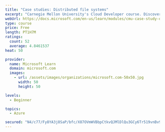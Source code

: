 ```yaml
---
title: "Case studies: Distributed file systems"
excerpt: "Carnegie Mellon University's Cloud Developer course. Discover how distributed file systems work, then learn about Hadoop and Ceph."
webUrl: https://docs.microsoft.com/en-us/learn/modules/cmu-case-study-distributed-file-systems/
type: course
price: Free
length: PT1H7M
ratings:
  count: 52
  average: 4.8461537
heat: 50

provider:
  name: Microsoft Learn
  domain: microsoft.com
  images:
    - url: /assets/images/organizations/microsoft.com-50x50.jpg
      width: 50
      height: 50

levels:
  - Beginner

topics:
  - Azure

secured: "N4/c77/Fy8YA3j8SaP/bfc/X87OVmWVBbpCtkvQJMlDlQu3GCy6Tr519vnBv9uwejTt+5UN+OhUyXhySO1RNA/xLLWD4I4JyYYUaJqelfgJGHdikDjRcPtRnonP/9ZQ8vHRkQmyopkN8BXDHH70zJ+jnHflpkvFn9VxELNGsYnALlwwio7XvfYLZGG58dtL/cdzhvfcH9rDh94yoRDhSoPwE5Hx+LxhfwlVUshz6uu1msC8HG2cofJ0qhIrDlW8joTIQTVjI42xSIrCey/CFR8qRQrk6RB/h7tXj2rgkOnieo0KULRdlbnQDqF6p0xav1EhoZ6w6o6xdpAWugZHHih1teHPD8SmWq4oiFEBziwZaduDOXTIMpSt9DWXyx5+V/hdkB+CLSDVc0UpyayOBt40VEFVR04ZKCCxP3ATeiBc=;JqWBVW0FQ9J8Y3Mwc0MIUg=="
---
```



